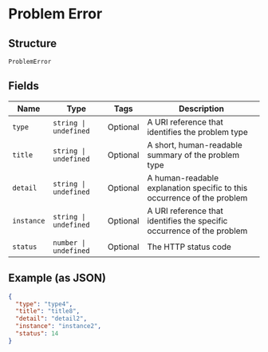 
# Problem Error

## Structure

`ProblemError`

## Fields

| Name | Type | Tags | Description |
|  --- | --- | --- | --- |
| `type` | `string \| undefined` | Optional | A URI reference that identifies the problem type |
| `title` | `string \| undefined` | Optional | A short, human-readable summary of the problem type |
| `detail` | `string \| undefined` | Optional | A human-readable explanation specific to this occurrence of the problem |
| `instance` | `string \| undefined` | Optional | A URI reference that identifies the specific occurrence of the problem |
| `status` | `number \| undefined` | Optional | The HTTP status code |

## Example (as JSON)

```json
{
  "type": "type4",
  "title": "title8",
  "detail": "detail2",
  "instance": "instance2",
  "status": 14
}
```

